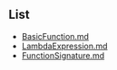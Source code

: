 ## List

- [BasicFunction.md](./BasicFunction.md)
- [LambdaExpression.md](./LambdaExpression.md)
- [FunctionSignature.md](./FunctionSignature.md)
